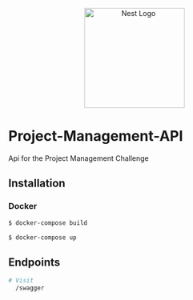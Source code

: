 <p align="center">
  <a href="http://nestjs.com/" target="blank"><img src="https://nestjs.com/img/logo-small.svg" width="200" alt="Nest Logo" /></a>
</p>

[circleci-image]: https://img.shields.io/circleci/build/github/nestjs/nest/master?token=abc123def456
[circleci-url]: https://circleci.com/gh/nestjs/nest


# Project-Management-API
Api for the Project Management Challenge

## Installation

### Docker


```bash
$ docker-compose build
```

```bash
$ docker-compose up
```

## Endpoints

```bash
# Visit
  /swagger
```
